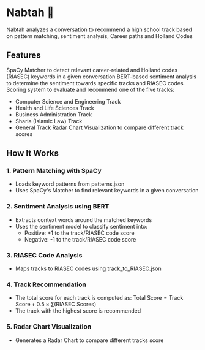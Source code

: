 # Nabtah 🌿

Nabtah analyzes a conversation to recommend a high school track based on pattern matching, sentiment analysis, Career paths and Holland Codes

## Features
SpaCy Matcher to detect relevant career-related and Holland codes (RIASEC) keywords in a given conversation
BERT-based sentiment analysis to determine the sentiment towards specific tracks and RIASEC codes
Scoring system to evaluate and recommend one of the five tracks:
  - Computer Science and Engineering Track
  - Health and Life Sciences Track
  - Business Administration Track
  - Sharia (Islamic Law) Track
  - General Track
Radar Chart Visualization to compare different track scores

## How It Works

### 1. Pattern Matching with SpaCy
  - Loads keyword patterns from patterns.json
  - Uses SpaCy's Matcher to find relevant keywords in a given conversation

### 2. Sentiment Analysis using BERT
  - Extracts context words around the matched keywords
  - Uses the sentiment model to classify sentiment into:
    - Positive: +1 to the track/RIASEC code score
    - Negative: -1 to the track/RIASEC code score
   
### 3. RIASEC Code Analysis
  - Maps tracks to RIASEC codes using track_to_RIASEC.json

### 4. Track Recommendation
  - The total score for each track is computed as:
      $\text{Total Score} = \text{Track Score} + 0.5 \times \sum (\text{RIASEC Scores})$
  - The track with the highest score is recommended

### 5. Radar Chart Visualization
  - Generates a Radar Chart to compare different tracks score
